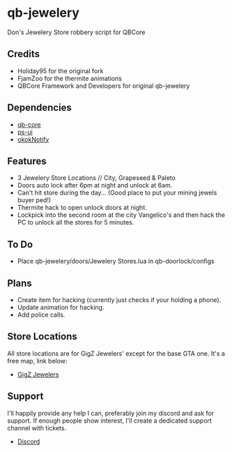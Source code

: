 # qb-jewelery
Don's Jewelery Store robbery script for QBCore

## Credits
- Holiday95 for the original fork
- FjamZoo for the thermite animations
- QBCore Framework and Developers for original qb-jewelery

## Dependencies
- [qb-core](https://github.com/qbcore-framework/qb-core)
- [ps-ui](https://github.com/Project-Sloth/ps-ui)
- [okokNotify](https://okok.tebex.io/package/4724993)

## Features
- 3 Jewelery Store Locations // City, Grapeseed & Paleto
- Doors auto lock after 6pm at night and unlock at 6am.
- Can't hit store during the day... (Good place to put your mining jewels buyer ped!)
- Thermite hack to open unlock doors at night.
- Lockpick into the second room at the city Vangelico's and then hack the PC to unlock all the stores for 5 minutes.

## To Do
- Place qb-jewelery/doors/Jewelery Stores.lua in qb-doorlock/configs

## Plans
- Create item for hacking (currently just checks if your holding a phone).
- Update animation for hacking.
- Add police calls.

## Store Locations

All store locations are for GigZ Jewelers' except for the base GTA one. It's a free map, link below:

- [GigZ Jewelers](https://forum.cfx.re/t/mlo-jewel-store-by-gigz/4857261/24)

## Support
I'll happily provide any help I can, preferably join my discord and ask for support. If enough people show interest, I'll create a dedicated support channel with tickets. 
- [Discord](https://discord.gg/tVA58nbBuk) 
